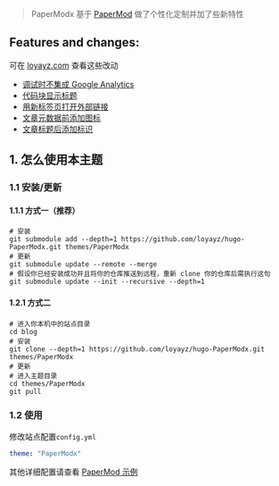 
> PaperModx 基于 [PaperMod](https://adityatelange.github.io/hugo-PaperMod/) 做了个性化定制并加了些新特性

## Features and changes:

可在 [loyayz.com](https://loyayz.com/tags/paper-modx/) 查看这些改动

- [调试时不集成 Google Analytics](https://loyayz.com/website/220530-hugo-add-google-analytics/)
- [代码块显示标题](https://loyayz.com/website/220531-hugo-markdown-codeblock-show-title/)
- [用新标签页打开外部链接](https://loyayz.com/website/220601-hugo-markdown-open-external-links-in-a-new-tab/)
- [文章元数据前添加图标](https://loyayz.com/website/220602-hugo-papermod-custom-post-meta/)
- [文章标题后添加标识](https://loyayz.com/website/220603-hugo-papermod-custom-article-of-list/)

## 1. 怎么使用本主题
### 1.1 安装/更新
#### 1.1.1 方式一（推荐）
```shell
# 安装
git submodule add --depth=1 https://github.com/loyayz/hugo-PaperModx.git themes/PaperModx
# 更新
git submodule update --remote --merge
# 假设你已经安装成功并且将你的仓库推送到远程，重新 clone 你的仓库后需执行这句
git submodule update --init --recursive --depth=1
```
#### 1.2.1 方式二
```shell
# 进入你本机中的站点目录
cd blog
# 安装
git clone --depth=1 https://github.com/loyayz/hugo-PaperModx.git themes/PaperModx
# 更新
# 进入主题目录
cd themes/PaperModx
git pull
```
### 1.2 使用
修改站点配置`config.yml`
```yml
theme: "PaperModx"
```
其他详细配置请查看 [PaperMod 示例](https://github.com/adityatelange/hugo-PaperMod/tree/exampleSite/)
